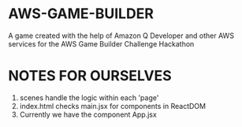# AWS-GAME-BUILDER
A game created with the help of Amazon Q Developer and other AWS services for the AWS Game Builder Challenge Hackathon

# NOTES FOR OURSELVES
1. scenes handle the logic within each 'page'
2. index.html checks main.jsx for components in ReactDOM
3. Currently we have the component App.jsx
